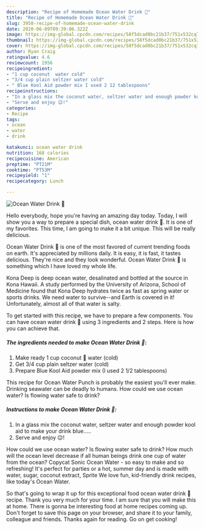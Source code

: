 ```yaml
---
description: "Recipe of Homemade Ocean Water Drink 🍹"
title: "Recipe of Homemade Ocean Water Drink 🍹"
slug: 3950-recipe-of-homemade-ocean-water-drink
date: 2020-06-09T09:39:06.322Z
image: https://img-global.cpcdn.com/recipes/58f5dcad0bc21b37/751x532cq70/ocean-water-drink-🍹-recipe-main-photo.jpg
thumbnail: https://img-global.cpcdn.com/recipes/58f5dcad0bc21b37/751x532cq70/ocean-water-drink-🍹-recipe-main-photo.jpg
cover: https://img-global.cpcdn.com/recipes/58f5dcad0bc21b37/751x532cq70/ocean-water-drink-🍹-recipe-main-photo.jpg
author: Ryan Craig
ratingvalue: 4.6
reviewcount: 1956
recipeingredient:
- "1 cup coconut  water cold"
- "3/4 cup plain seltzer water cold"
- " Blue Kool Aid powder mix I used 2 12 tablespoons"
recipeinstructions:
- "In a glass mix the coconut water, seltzer water and enough powder kool aid to make your drink blue....."
- "Serve and enjoy 😉!"
categories:
- Recipe
tags:
- ocean
- water
- drink

katakunci: ocean water drink 
nutrition: 168 calories
recipecuisine: American
preptime: "PT21M"
cooktime: "PT53M"
recipeyield: "1"
recipecategory: Lunch

---
```



![Ocean Water Drink 🍹](https://img-global.cpcdn.com/recipes/58f5dcad0bc21b37/751x532cq70/ocean-water-drink-🍹-recipe-main-photo.jpg)

Hello everybody, hope you're having an amazing day today. Today, I will show you a way to prepare a special dish, ocean water drink 🍹. It is one of my favorites. This time, I am going to make it a bit unique. This will be really delicious.

Ocean Water Drink 🍹 is one of the most favored of current trending foods on earth. It's appreciated by millions daily. It is easy, it is fast, it tastes delicious. They're nice and they look wonderful. Ocean Water Drink 🍹 is something which I have loved my whole life.

Kona Deep is deep ocean water, desalinated and bottled at the source in Kona Hawaii. A study performed by the University of Arizona, School of Medicine found that Kona Deep hydrates twice as fast as spring water or sports drinks. We need water to survive--and Earth is covered in it! Unfortunately, almost all of that water is salty.


To get started with this recipe, we have to prepare a few components. You can have ocean water drink 🍹 using 3 ingredients and 2 steps. Here is how you can achieve that.

<!--inarticleads1-->

##### The ingredients needed to make Ocean Water Drink 🍹:

1. Make ready 1 cup coconut 🥥 water (cold)
1. Get 3/4 cup plain seltzer water (cold)
1. Prepare  Blue Kool Aid powder mix (I used 2 1/2 tablespoons)


This recipe for Ocean Water Punch is probably the easiest you&#39;ll ever make. Drinking seawater can be deadly to humans. How could we use ocean water? Is flowing water safe to drink? 

<!--inarticleads2-->

##### Instructions to make Ocean Water Drink 🍹:

1. In a glass mix the coconut water, seltzer water and enough powder kool aid to make your drink blue.....
1. Serve and enjoy 😉!


How could we use ocean water? Is flowing water safe to drink? How much will the ocean level decrease if all human beings drink one cup of water from the ocean? Copycat Sonic Ocean Water - so easy to make and so refreshing! It&#39;s perfect for parties or a hot, summer day and is made with water, sugar, coconut extract, Sprite We love fun, kid-friendly drink recipes, like today&#39;s Ocean Water. 

So that's going to wrap it up for this exceptional food ocean water drink 🍹 recipe. Thank you very much for your time. I am sure that you will make this at home. There is gonna be interesting food at home recipes coming up. Don't forget to save this page on your browser, and share it to your family, colleague and friends. Thanks again for reading. Go on get cooking!

